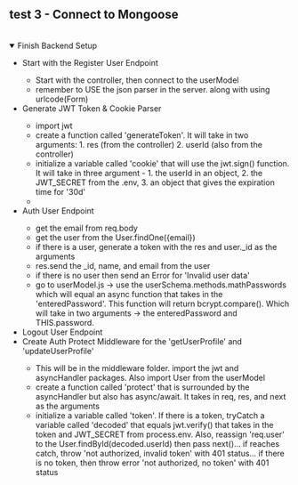 ## test 3 - Connect to Mongoose

</br>

<details open>
    <summary>Finish Backend Setup</summary>
    <ul>
        <li>Start with the Register User Endpoint</li>
        <ul>
            <li>Start with the controller, then connect to the userModel</li>
            <li>remember to USE the json parser in the server. along with using urlcode(Form)</li>
        </ul>
        <li>Generate JWT Token & Cookie Parser</li>
        <ul>
            <li>import jwt</li>
            <li>create a function called 'generateToken'. It will take in two arguments: 1. res (from the controller) 2. userId (also from the controller)</li>
            <li>initialize a variable called 'cookie' that will use the jwt.sign() function. It will take in three argument - 1. the userId in an object,  2. the JWT_SECRET from the .env,  3. an object that gives the expiration time for '30d'</li>
            <li></li>
        </ul>
        <li>Auth User Endpoint</li>
        <ul>
            <li>get the email from req.body</li>
            <li>get the user from the User.findOne({email}) </li>
            <li>if there is a user, generate a token with the res and user._id as the arguments</li>
            <li>res.send the _id, name, and email from the user</li>
            <li>if there is no user then send an Error for 'Invalid user data'</li>
            <li>go to userModel.js -> use the userSchema.methods.mathPasswords which will equal an async function that takes in the 'enteredPassword'. This function will return bcrypt.compare(). Which will take in two arguments -> the enteredPassword and THIS.password. </li>
        </ul>
        <li>Logout User Endpoint</li>
        <li>Create Auth Protect Middleware for the 'getUserProfile' and 'updateUserProfile'</li>
        <ul>
            <li>This will be in the middleware folder. import the jwt and asyncHandler packages. Also import User from the userModel</li>
            <li>create a function called 'protect' that is surrounded by the asyncHandler but also has async/await. It takes in req, res, and next as the arguments</li>
            <li>initialize a variable called 'token'. If there is a token, tryCatch a variable called 'decoded' that equals jwt.verify() that takes in the token and JWT_SECRET from process.env. Also, reassign 'req.user' to the User.findById(decoded.userId) then pass next()... if reaches catch, throw 'not authorized, invalid token' with 401 status... if there is no token, then throw error 'not authorized, no token' with 401 status</li>
        </ul>
    </ul>
</details>
